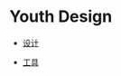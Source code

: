 # Youth Design

* [设计](/design/index.md)
<!-- * [开发框架](/frames/index.html) -->
* [工具](/tools/index.md)
